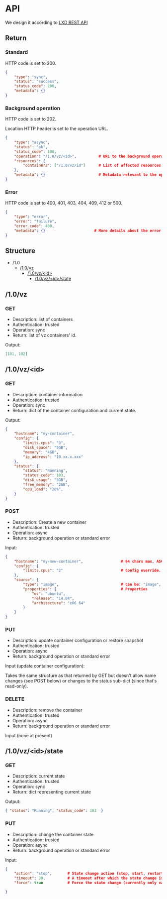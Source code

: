 # API

We design it according to [LXD REST API](https://github.com/lxc/lxd/blob/master/specs/rest-api.md)

## Return

### Standard

HTTP code is set to 200.

```json
{
    "type": "sync",
    "status": "success",
    "status_code": 200,
    "metadata": {}
}
```

### Background operation

HTTP code is set to 202.

Location HTTP header is set to the operation URL.

```json
{
    "type": "async",
    "status": "ok",
    "status_code": 100,
    "operation": "/1.0/vz/<id>",          # URL to the background operation
    "resources": {
        "containers": ["/1.0/vz/id"]      # List of affected resources
    },
    "metadata": {}                        # Metadata relevant to the operation
}
```

### Error

HTTP code is set to 400, 401, 403, 404, 409, 412 or 500.

```json
{
    "type": "error",
    "error": "failure",
    "error_code": 400,
    "metadata": {}                      # More details about the error
}
```

## Structure

* /1.0
    * [/1.0/vz](#10-vz)
        * [/1.0/vz/\<id\>](#10-vz-id)
            * [/1.0/vz/\<id\>/state](#10-vz-id-state)

## <a name="10-vz"></a> /1.0/vz

### GET

* Description: list of containers
* Authentication: trusted
* Operation: sync
* Return: list of vz containers' id.

Output:
```json
[101, 102]
```

## <a name="10-vz-id"></a> /1.0/vz/\<id\>

### GET
* Description: container information
* Authentication: trusted
* Operation: sync
* Return: dict of the container configuration and current state.

Output:
```json
{
    "hostname": "my-container",
    "config": {
        "limits.cpus": "3",
        "disk_space": "5GB",
        "memory": "4GB",
        "ip_address": "10.xx.x.xxx"
    },
    "status": {
        "status": "Running",
        "status_code": 103,
        "disk_usage": "3GB",
        "free_memory": "2GB",
        "cpu_load": "20%",
    }
}
```

### POST
* Description: Create a new container
* Authentication: trusted
* Operation: async
* Return: background operation or standard error

Input:
```json
{
    "hostname": "my-new-container",                 # 64 chars max, ASCII, no slash, no colon and no comma
    "config": {
        "limits.cpus": "2"                          # Config override.
    },
    "source": {
        "type": "image",                            # Can be: "image", "migration", "copy" or "none"
        "properties": {                             # Properties
            "os": "ubuntu",
            "release": "14.04",
            "architecture": "x86_64"
        }
    }
}
```

### PUT
* Description: update container configuration or restore snapshot
* Authentication: trusted
* Operation: async
* Return: background operation or standard error

Input (update container configuration):

Takes the same structure as that returned by GET but doesn't allow name changes (see POST below)
or changes to the status sub-dict (since that's read-only).

### DELETE
* Description: remove the container
* Authentication: trusted
* Operation: async
* Return: background operation or standard error

Input (none at present)

## <a name="10-vz-id-state"></a> /1.0/vz/\<id\>/state

### GET

* Description: current state
* Authentication: trusted
* Operation: sync
* Return: dict representing current state

Output:
```json
{ "status": "Running", "status_code": 103  }
```

### PUT

* Description: change the container state
* Authentication: trusted
* Operation: async
* Return: background operation or standard error

Input:
```json
{
    "action": "stop",       # State change action (stop, start, restart, freeze or unfreeze)
    "timeout": 30,          # A timeout after which the state change is considered as failed
    "force": true           # Force the state change (currently only valid for stop and restart where it means killing the container)

}
```
